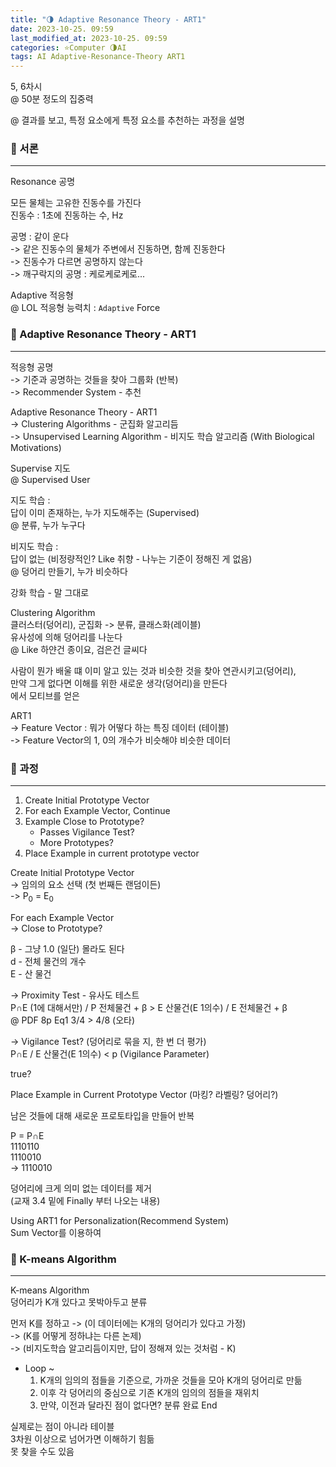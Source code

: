 ```yaml
---
title: "🌗 Adaptive Resonance Theory - ART1"
date: 2023-10-25. 09:59
last_modified_at: 2023-10-25. 09:59
categories: ⭐Computer 🌗AI
tags: AI Adaptive-Resonance-Theory ART1
---
```


5, 6차시  
@ 50분 정도의 집중력  

@ 결과를 보고, 특정 요소에게 특정 요소를 추천하는 과정을 설명  

### 💫 서론

---

Resonance 공명  

모든 물체는 고유한 진동수를 가진다  
진동수 : 1초에 진동하는 수, Hz  

공명 : 같이 운다  
-> 같은 진동수의 물체가 주변에서 진동하면, 함께 진동한다  
-> 진동수가 다르면 공명하지 않는다  
-> 깨구락지의 공명 : 케로케로케로...  

Adaptive 적응형  
@ LOL 적응형 능력치 : `Adaptive` Force  

### 💫 Adaptive Resonance Theory - ART1

---

적응형 공명  
-> 기준과 공명하는 것들을 찾아 그룹화 (반복)  
-> Recommender System - 추천  

Adaptive Resonance Theory - ART1  
-> Clustering Algorithms - 군집화 알고리듬  
-> Unsupervised Learning Algorithm - 비지도 학습 알고리즘 (With Biological Motivations)  

Supervise 지도  
@ Supervised User  

지도 학습 :  
답이 이미 존재하는, 누가 지도해주는 (Supervised)  
@ 분류, 누가 누구다  

비지도 학습 :  
답이 없는 (비정량적인? Like 취향 - 나누는 기준이 정해진 게 없음)  
@ 덩어리 만들기, 누가 비슷하다  

강화 학습 - 말 그대로  

Clustering Algorithm  
클러스터(덩어리), 군집화 -> 분류, 클래스화(레이블)  
유사성에 의해 덩어리를 나눈다  
@ Like 하얀건 종이요, 검은건 글씨다  

사람이 뭔가 배울 떄 이미 알고 있는 것과 비슷한 것을 찾아 연관시키고(덩어리),  
만약 그게 없다면 이해를 위한 새로운 생각(덩어리)을 만든다  
에서 모티브를 얻은  

ART1  
-> Feature Vector : 뭐가 어떻다 하는 특징 데이터 (테이블)  
-> Feature Vector의 1, 0의 개수가 비슷해야 비슷한 데이터  

### 💫 과정

---

1. Create Initial Prototype Vector
2. For each Example Vector, Continue
3. Example Close to Prototype?
   - Passes Vigilance Test?
   - More Prototypes?
4. Place Example in current prototype vector

Create Initial Prototype Vector  
-> 임의의 요소 선택 (첫 번째든 랜덤이든)  
-> P<sub>0</sub> = E<sub>0</sub>  

For each Example Vector  
-> Close to Prototype?  

β - 그냥 1.0 (일단) 몰라도 된다  
d - 전체 물건의 개수  
E - 산 물건  

-> Proximity Test - 유사도 테스트  
P∩E (1에 대해서만) / P 전체물건 + β > E 산물건(E 1의수) / E 전체물건 + β  
@ PDF 8p Eq1 3/4 > 4/8 (오타)  

-> Vigilance Test? (덩어리로 묶을 지, 한 번 더 평가)  
P∩E / E 산물건(E 1의수) \< p (Vigilance Parameter)  

true?  

Place Example in Current Prototype Vector (마킹? 라벨링? 덩어리?)  

남은 것들에 대해 새로운 프로토타입을 만들어 반복  

P = P∩E  
1110110  
1110010  
-> 1110010  

덩어리에 크게 의미 없는 데이터를 제거  
(교재 3.4 밑에 Finally 부터 나오는 내용)  

Using ART1 for Personalization(Recommend System)  
Sum Vector를 이용하여  

### 💫 K-means Algorithm  

---

K-means Algorithm  
덩어리가 K개 있다고 못박아두고 분류  

먼저 K를 정하고
-> (이 데이터에는 K개의 덩어리가 있다고 가정)  
-> (K를 어떻게 정하냐는 다른 논제)  
-> (비지도학습 알고리듬이지만, 답이 정해져 있는 것처럼 - K)  

- Loop ~
  1. K개의 임의의 점들을 기준으로, 가까운 것들을 모아 K개의 덩어리로 만듦
  2. 이후 각 덩어리의 중심으로 기존 K개의 임의의 점들을 재위치
  3. 만약, 이전과 달라진 점이 없다면? 분류 완료 End

실제로는 점이 아니라 테이블  
3차원 이상으로 넘어가면 이해하기 힘듦  
못 찾을 수도 있음  

